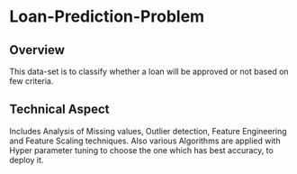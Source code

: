 # Loan-Prediction-Problem

## Overview
This data-set is to classify whether a loan will be approved or not based on few criteria. 

## Technical Aspect
Includes Analysis of Missing values, Outlier detection, Feature Engineering and Feature Scaling techniques. Also various Algorithms are applied with Hyper parameter tuning to choose the one which has best accuracy, to deploy it.
